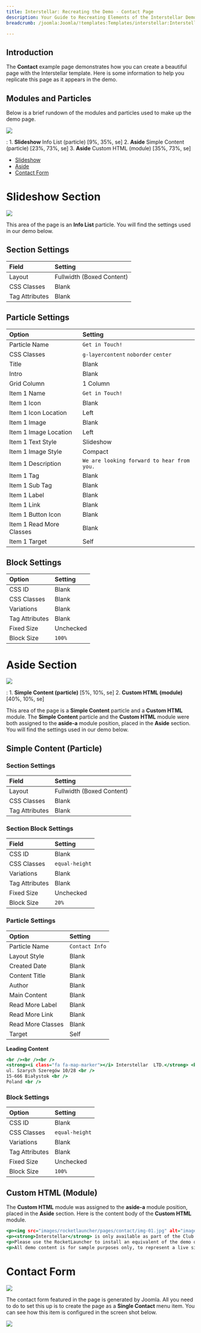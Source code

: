 ```yaml
---
title: Interstellar: Recreating the Demo - Contact Page
description: Your Guide to Recreating Elements of the Interstellar Demo for Joomla
breadcrumb: /joomla:Joomla/!templates:Templates/interstellar:Interstellar

---
```


## Introduction

The **Contact** example page demonstrates how you can create a beautiful page with the Interstellar template. Here is some information to help you replicate this page as it appears in the demo.

## Modules and Particles

Below is a brief rundown of the modules and particles used to make up the demo page.

![](assets/page_contact.jpeg)

:   1. **Slideshow** Info List (particle) [9%, 35%, se]
    2. **Aside** Simple Content (particle) [23%, 73%, se]
    3. **Aside** Custom HTML (module) [35%, 73%, se]

* [Slideshow](#slideshow-section)
* [Aside](#aside-section)
* [Contact Form](#contact-form)

# Slideshow Section

![](assets/page_contact_1.jpeg)

This area of the page is an **Info List** particle. You will find the settings used in our demo below.

## Section Settings

| Field          | Setting                   |
| :-----         | :-----                    |
| Layout         | Fullwidth (Boxed Content) |
| CSS Classes    | Blank                     |
| Tag Attributes | Blank                     |

## Particle Settings

| Option                   | Setting                                    |
| :-----                   | :-----                                     |
| Particle Name            | `Get in Touch!`                            |
| CSS Classes              | `g-layercontent` `noborder` `center`       |
| Title                    | Blank                                      |
| Intro                    | Blank                                      |
| Grid Column              | 1 Column                                   |
| Item 1 Name              | `Get in Touch!`                            |
| Item 1 Icon              | Blank                                      |
| Item 1 Icon Location     | Left                                       |
| Item 1 Image             | Blank                                      |
| Item 1 Image Location    | Left                                       |
| Item 1 Text Style        | Slideshow                                  |
| Item 1 Image Style       | Compact                                    |
| Item 1 Description       | `We are looking forward to hear from you.` |
| Item 1 Tag               | Blank                                      |
| Item 1 Sub Tag           | Blank                                      |
| Item 1 Label             | Blank                                      |
| Item 1 Link              | Blank                                      |
| Item 1 Button Icon       | Blank                                      |
| Item 1 Read More Classes | Blank                                      |
| Item 1 Target            | Self                                       |

## Block Settings

| Option         | Setting   |
| :-----         | :-----    |
| CSS ID         | Blank     |
| CSS Classes    | Blank     |
| Variations     | Blank     |
| Tag Attributes | Blank     |
| Fixed Size     | Unchecked |
| Block Size     | `100%`    |

# Aside Section

![](assets/page_contact_2.jpeg)

:	1. **Simple Content (particle)** [5%, 10%, se]
	2. **Custom HTML (module)** [40%, 10%, se]

This area of the page is a **Simple Content** particle and a **Custom HTML** module. The **Simple Content** particle and the **Custom HTML** module were both assigned to the **aside-a** module position, placed in the **Aside** section. You will find the settings used in our demo below.

## Simple Content (Particle)

### Section Settings

| Field          | Setting                   |
| :-----         | :-----                    |
| Layout         | Fullwidth (Boxed Content) |
| CSS Classes    | Blank                     |
| Tag Attributes | Blank                     |

### Section Block Settings

| Field          | Setting        |
| :-----         | :-----         |
| CSS ID         | Blank          |
| CSS Classes    | `equal-height` |
| Variations     | Blank          |
| Tag Attributes | Blank          |
| Fixed Size     | Unchecked      |
| Block Size     | `20%`          |

### Particle Settings

| Option            | Setting        |
| :-----            | :-----         |
| Particle Name     | `Contact Info` |
| Layout Style      | Blank          |
| Created Date      | Blank          |
| Content Title     | Blank          |
| Author            | Blank          |
| Main Content      | Blank          |
| Read More Label   | Blank          |
| Read More Link    | Blank          |
| Read More Classes | Blank          |
| Target            | Self           |

**Leading Content**

~~~ .html
<br /><br /><br />
<strong><i class="fa fa-map-marker"></i> Interstellar  LTD.</strong> <br />
ul. Szarych Szeregów 10/28 <br />
15-666 Białystok <br />
Poland <br />
~~~

### Block Settings

| Option         | Setting        |
| :-----         | :-----         |
| CSS ID         | Blank          |
| CSS Classes    | `equal-height` |
| Variations     | Blank          |
| Tag Attributes | Blank          |
| Fixed Size     | Unchecked      |
| Block Size     | `100%`         |

## Custom HTML (Module)

The **Custom HTML** module was assigned to the **aside-a** module position, placed in the **Aside** section. Here is the content body of the **Custom HTML** module.

~~~ .html
<p><img src="images/rocketlauncher/pages/contact/img-01.jpg" alt="image" /></p>
<p><strong>Interstellar</strong> is only available as part of the Club Subscription.</p>
<p>Please use the RocketLauncher to install an equivalent of the demo onto your site.</p>
<p>All demo content is for sample purposes only, to represent a live site.</p>
~~~

# Contact Form

![](assets/page_contact_3.jpeg)

The contact form featured in the page is generated by Joomla. All you need to do to set this up is to create the page as a **Single Contact** menu item. You can see how this item is configured in the screen shot below. 

![](assets/page_contact_4.jpeg)
